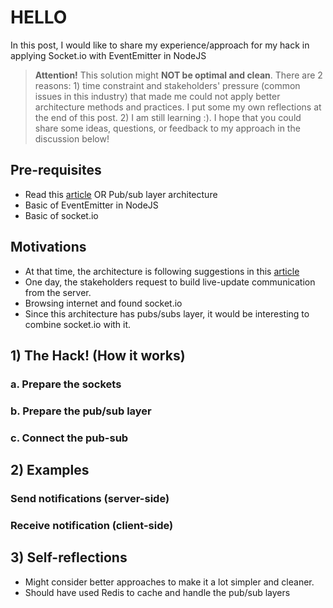 # HELLO

In this post, I would like to share my experience/approach for my hack in applying Socket.io with EventEmitter in NodeJS

> **Attention!** This solution might **NOT be optimal and clean**. There are 2 reasons: 1) time constraint and stakeholders' pressure (common issues in this industry) that made me could not apply better architecture methods and practices. I put some my own reflections at the end of this post. 2) I am still learning :). I hope that you could share some ideas, questions, or feedback to my approach in the discussion below!

## Pre-requisites

* Read this [article](https://dev.to/santypk4/bulletproof-node-js-project-architecture-4epf) OR Pub/sub layer architecture
* Basic of EventEmitter in NodeJS
* Basic of socket.io

## Motivations

* At that time, the architecture is following suggestions in this [article](https://dev.to/santypk4/bulletproof-node-js-project-architecture-4epf)
* One day, the stakeholders request to build live-update communication from the server.
* Browsing internet and found socket.io
* Since this architecture has pubs/subs layer, it would be interesting to combine socket.io with it.

## 1) The Hack! (How it works)

### a. Prepare the sockets

### b. Prepare the pub/sub layer

### c. Connect the pub-sub

## 2) Examples

### Send notifications (server-side)

### Receive notification (client-side)

## 3) Self-reflections

* Might consider better approaches to make it a lot simpler and cleaner.
* Should have used Redis to cache and handle the pub/sub layers
